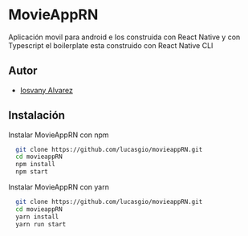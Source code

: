 
# MovieAppRN

Aplicación movil para android e Ios construida con React Native y con Typescript el boilerplate esta construido
con React Native CLI




## Autor

- [Iosvany Alvarez](https://www.github.com/lucasgio)


## Instalación

Instalar MovieAppRN con npm

```bash
  git clone https://github.com/lucasgio/movieappRN.git 
  cd movieappRN
  npm install
  npm start
```
Instalar MovieAppRN con yarn

```bash
  git clone https://github.com/lucasgio/movieappRN.git 
  cd movieappRN
  yarn install
  yarn run start
``` 

